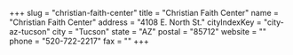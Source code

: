 +++
slug = "christian-faith-center"
title = "Christian Faith Center"
name = "Christian Faith Center"
address = "4108 E. North St."
cityIndexKey = "city-az-tucson"
city = "Tucson"
state = "AZ"
postal = "85712"
website = ""
phone = "520-722-2217"
fax = ""
+++
